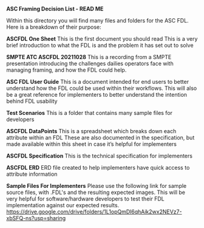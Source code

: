 **ASC Framing Decision List - READ ME**

Within this directory you will find many files and folders for the ASC FDL.  
Here is a breakdown of their purpose:


**ASCFDL One Sheet**
This is the first document you should read
This is a very brief introduction to what the FDL is and the problem it has set out to solve

**SMPTE ATC ASCFDL 20211028**
This is a recording from a SMPTE presentation introducing the challenges dailies operators face with managing framing, and how the FDL could help.

**ASC FDL User Guide**
This is a document intended for end users to better understand how the FDL could be used within their workflows. 
This will also be a great reference for implementers to better understand the intention behind FDL usability

**Test Scenarios**
This is a folder that contains many sample files for developers

**ASCFDL DataPoints**
This is a spreadsheet which breaks down each attribute within an FDL
These are also documented in the specification, but made available within this sheet in case it’s helpful for implementers

**ASCFDL Specification**
This is the technical specification for implementers

**ASCFDL ERD**
ERD file created to help implementers have quick access to attribute information

**Sample Files For Implementers**
Please use the following link for sample source files, with .FDL's and the resulting expected images.  This will be very helpful for software/hardware developers to test their FDL implementation against our expected results.
https://drive.google.com/drive/folders/1L1opQmDl6qhAik2wx2NEVz7-xbSFQ-ns?usp=sharing
